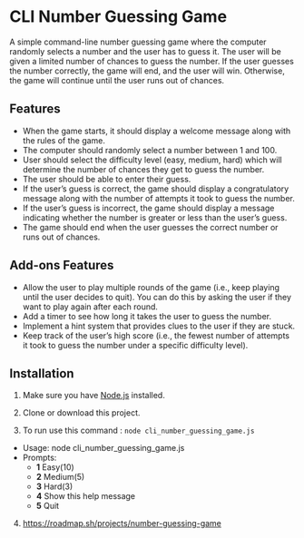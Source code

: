# CLI Number Guessing Game


A simple command-line number guessing game where the computer randomly selects a number and the user has to guess it. 
The user will be given a limited number of chances to guess the number. If the user guesses the number correctly, 
the game will end, and the user will win. Otherwise, the game will continue until the user runs out of chances.

## Features

- When the game starts, it should display a welcome message along with the rules of the game.
- The computer should randomly select a number between 1 and 100.
- User should select the difficulty level (easy, medium, hard) which will determine the number of chances they get to guess the number.
- The user should be able to enter their guess.
- If the user’s guess is correct, the game should display a congratulatory message along with the number of attempts it took to guess the number.
- If the user’s guess is incorrect, the game should display a message indicating whether the number is greater or less than the user’s guess.
- The game should end when the user guesses the correct number or runs out of chances.

## Add-ons Features

- Allow the user to play multiple rounds of the game (i.e., keep playing until the user decides to quit). You can do this by asking the user if they want to play again after each round.
- Add a timer to see how long it takes the user to guess the number.
- Implement a hint system that provides clues to the user if they are stuck.
- Keep track of the user’s high score (i.e., the fewest number of attempts it took to guess the number under a specific difficulty level).

## Installation

1. Make sure you have [Node.js](https://nodejs.org) installed.

2. Clone or download this project.

3. To run use this command : `node cli_number_guessing_game.js`
  - Usage: node cli_number_guessing_game.js
  - Prompts:
      -  **1**       Easy(10)
      -  **2**       Medium(5)
      -  **3**       Hard(3)
      -  **4**       Show this help message
      -  **5**       Quit

4. https://roadmap.sh/projects/number-guessing-game
